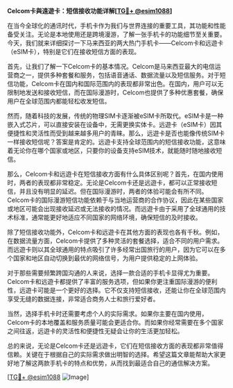 **Celcom卡與遠遊卡：短信接收功能详解[[TG💪+ @esim1088](https://t.me/s/esim1088)]**

在当今全球化的通讯时代，手机卡作为我们与世界连接的重要工具，其功能和性能备受关注。无论是本地使用还是跨境漫游，了解一张手机卡的功能细节至关重要。今天，我们就来详细探讨一下马来西亚的两大热门手机卡——Celcom卡和远遊卡（eSIM卡），特别是它们在接收短信方面的表现。

首先，让我们了解一下Celcom卡的基本情况。Celcom是马来西亚最大的电信运营商之一，提供多种套餐和服务，包括语音通话、数据流量以及短信服务。对于短信功能，Celcom卡在国内和国际范围内的表现都非常出色。在国内，用户可以无限制地发送和接收短信，而在国际漫游时，Celcom也提供了多种优惠套餐，确保用户在全球范围内都能轻松收发短信。

然而，随着科技的发展，传统的物理SIM卡逐渐被eSIM卡所取代。eSIM卡是一种嵌入式芯片，可以直接安装在设备中，无需更换实体卡。远遊卡（eSIM卡）因其便捷性和灵活性而受到越来越多用户的青睐。那么，远遊卡是否也能像传统SIM卡一样接收短信呢？答案是肯定的。远遊卡支持全球范围内的短信接收功能，这意味着无论你在哪个国家或地区，只要你的设备支持eSIM技术，就能随时随地接收短信。

那么，Celcom卡和远遊卡在短信接收方面有什么具体区别呢？首先，在国内使用时，两者的表现都非常稳定。无论是Celcom卡还是远遊卡，都可以正常接收短信，并且没有明显的延迟。但在国际漫游时，两者的体验可能会有所不同。Celcom卡的国际漫游短信功能依赖于与当地运营商的合作协议，因此在某些国家或地区可能会出现接收延迟或无法接收的情况。而远遊卡由于采用了全球通用的技术标准，通常能更好地适应不同国家的网络环境，确保短信的及时接收。

除了短信接收功能外，Celcom卡和远遊卡在其他方面的表现也各有千秋。例如，在数据流量方面，Celcom卡提供了多种灵活的套餐选择，适合不同的用户需求。而远遊卡则以其全球通用的特点吸引了许多经常出国旅行的用户，因为它可以在多个国家和地区自动切换到最优的网络信号，为用户提供稳定的上网体验。

对于那些需要频繁跨国沟通的人来说，选择一款合适的手机卡显得尤为重要。Celcom卡和远遊卡都提供了丰富的服务选项，但如果你更注重国际漫游的便利性，远遊卡可能是一个更好的选择。它不仅支持短信接收，还能让你在全球范围内享受无缝的数据连接，非常适合商务人士和旅行爱好者。

当然，选择手机卡时还需要考虑个人的实际需求。如果你主要在国内使用，Celcom卡的本地覆盖和服务质量可能会更适合你。而如果你经常需要在多个国家之间往返，远遊卡的灵活性和便捷性无疑会让你的生活更加轻松。

总的来说，无论是Celcom卡还是远遊卡，它们在短信接收方面的表现都非常值得信赖。关键在于根据自己的实际需求做出明智的选择。希望这篇文章能帮助大家更好地了解这两款手机卡的特点和优势，从而找到最适合自己的通信解决方案。

[[TG💪+ @esim1088](https://t.me/s/esim1088) ![Image](https://i.postimg.cc/4NQfJmqS/Snipaste-2025-05-13-00-14-12.png)]